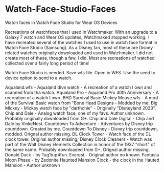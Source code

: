 # Watch-Face-Studio-Faces
Watch faces in Watch Face Studio for Wear OS Devices

Recreations of watchfaces that I used in Watchmaker.  With an upgrade to a Galaxy 7 watch and Wear OS updates, Watchmaked stopped working.  I have recreated several of the watches I used to use in watch face format in Watch Face Studio (Samsung).  As a Disney fan, most of these are Disney related watches originally downloaded and used in Watchmaker.  I did not create most of these, though a few, I did.  Most are recreations of watched collected over a fairly long period of time!

Watch Face Studio is needed.
Save wfs file.
Open in WFS.
Use the send to device option to send to a watch.

Aqualand.wfs - Aqualand dive watch - A recreation of a watch I own and scanned from tha watch.
Aqualand Pro - Aqualand Pro 40th Anniversary - A recreation of a watch I own.
BHD Survival Basic Mickey Mouse.wfs - A mod of the Survival Basic watch from "Bone Head Designs - Modded by me.
Big Mickey - Mickey watch face by "darthchie" - Originally "Disneyland 2023".
Chip and Dale - Analog watch face, one of my favs. Author unknown. Probably originally downloaded from G+.
Chip and Dale Digital - Chip and Dale by VinkeNest.
Countdown To Adventure - Adventures by Disney trip countdown. Created by me.
Countdown To Disney - Disney trip countdown, modded.  Orignal author missing.
DL Clock Tower - Watch face of the DL clock tower. Original author missing,
Disney Clock Cleaners - Watch was part of the Walt Disney Elements Collection in honor of the 1937 "short" of the same name. Probably downloaded from G+. Orignal author missing.
Donald Duck - by Tag1tup4fun.
Everest - Original author no known.
Fantasia Moon Phase - by Zedonite
Haunted Mansion Clock - the clock in the Hauted Mansion - Author unknown
